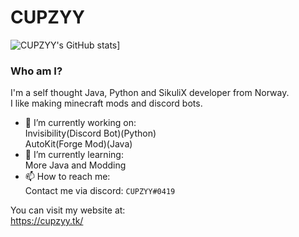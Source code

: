 # CUPZYY

![CUPZYY's GitHub stats](https://github-readme-stats.vercel.app/api?username=CUPZYY&count_private=true&show_icons=true&theme=dark)]

### Who am I?
I'm a self thought Java, Python and SikuliX developer from Norway.<br />I like making minecraft mods and discord bots.


- 🔭 I’m currently working on: <br />
Invisibility(Discord Bot)(Python)<br />
AutoKit(Forge Mod)(Java)
- 🌱 I’m currently learning: <br />
More Java and Modding
- 📫 How to reach me: <br />
Contact me via discord: `CUPZYY#0419`


You can visit my website at: <br />
https://cupzyy.tk/
